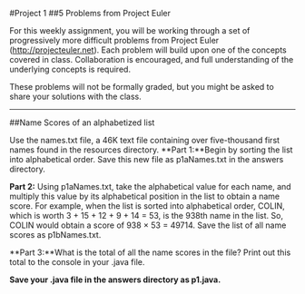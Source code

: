#Project 1
##5 Problems from Project Euler

For this weekly assignment, you will be working through a set of progressively more difficult problems from Project Euler (http://projecteuler.net).
Each problem will build upon one of the concepts covered in class. Collaboration is encouraged, and full understanding of the underlying concepts is required.

These problems will not be formally graded, but you might be asked to share your solutions with the class.

-------------


##Name Scores of an alphabetized list

Use the names.txt file, a 46K text file containing over five-thousand first names found in the resources directory. 
**Part 1:**Begin by sorting the list into alphabetical order. Save this new file as p1aNames.txt in the answers directory.

**Part 2:** Using p1aNames.txt, take the alphabetical value for each name, and multiply this value by its alphabetical position in the list to obtain a name score.
For example, when the list is sorted into alphabetical order, COLIN, which is worth 3 + 15 + 12 + 9 + 14 = 53, is the 938th name in the list. So, COLIN would obtain a score of 938 × 53 = 49714.
Save the list of all name scores as p1bNames.txt.

**Part 3:**What is the total of all the name scores in the file? Print out this total to the console in your .java file.

**Save your .java file in the answers directory as p1.java.**
